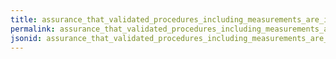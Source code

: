 ```yaml
---
title: assurance_that_validated_procedures_including_measurements_are_in_place_to_control_unintended_cross_contamination_of_products_that_affect_the_safety_of_the_feed
permalink: assurance_that_validated_procedures_including_measurements_are_in_place_to_control_unintended_cross_contamination_of_products_that_affect_the_safety_of_the_feed.html
jsonid: assurance_that_validated_procedures_including_measurements_are_in_place_to_control_unintended_cross_contamination_of_products_that_affect_the_safety_of_the_feed
---
```

